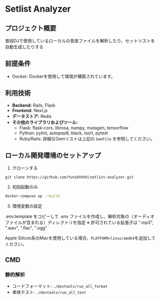 # Setlist Analyzer

## プロジェクト概要
普段DJで使用しているローカルの音楽ファイルを解析したり、セットリストを自動生成したりする

## 前提条件
- Docker: Dockerを使用して環境が構築されています。

## 利用技術
- **Backend:** Rails, Flask
- **Frontend:** Next.js
- **データストア:** Redis
- **その他のライブラリおよびツール:** 
  - Flask: flask-cors, librosa, numpy, mutagen, tensorflow
  - Python: pylint, autopep8, black, isort, pytest
  - Ruby/Rails: 詳細なGemリストは上記の `Gemfile` を参照してください。

## ローカル開発環境のセットアップ

1. クローンする

```
git clone https://github.com/Yutahhhhh/setlist-analyzer.git
```

2. 初回起動のみ

```sh
docker-compose up --build
```

3. 環境変数の設定

.env.template をコピーして .env ファイルを作成し、解析対象の（オーディオファイルが含まれる）ディレクトリを指定
※ 許可されている拡張子は ".mp3", ".wav", ".flac", ".ogg"

Apple Silicon系のMacを使用している場合、`PLATFORM=linux/amd64`を追加してください。

## CMD

### 静的解析

- コードフォーマット: `./devtools/run_all_format`
- 単体テスト: `./devtools/run_all_test`


